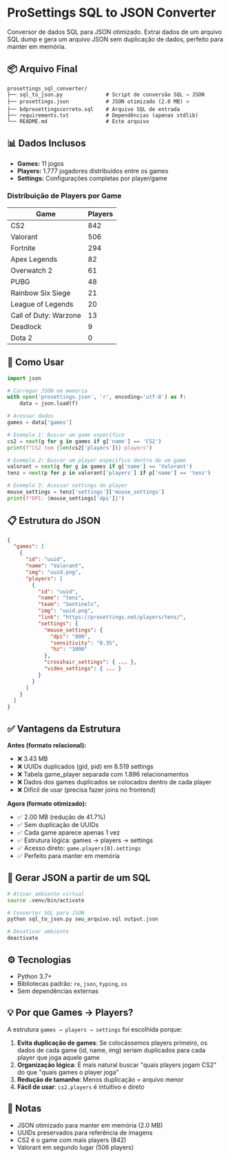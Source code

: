 # ProSettings SQL to JSON Converter

Conversor de dados SQL para JSON otimizado. Extrai dados de um arquivo SQL dump e gera um arquivo JSON sem duplicação de dados, perfeito para manter em memória.

## 📦 Arquivo Final

```
prosettings_sql_converter/
├── sql_to_json.py              # Script de conversão SQL → JSON
├── prosettings.json            # JSON otimizado (2.0 MB) ⭐
├── bdprosettingscorreto.sql    # Arquivo SQL de entrada
├── requirements.txt            # Dependências (apenas stdlib)
└── README.md                   # Este arquivo
```

## 📊 Dados Inclusos

- **Games:** 11 jogos
- **Players:** 1.777 jogadores distribuídos entre os games
- **Settings:** Configurações completas por player/game

### Distribuição de Players por Game

| Game | Players |
|------|---------|
| CS2 | 842 |
| Valorant | 506 |
| Fortnite | 294 |
| Apex Legends | 82 |
| Overwatch 2 | 61 |
| PUBG | 48 |
| Rainbow Six Siege | 21 |
| League of Legends | 20 |
| Call of Duty: Warzone | 13 |
| Deadlock | 9 |
| Dota 2 | 0 |

## 🚀 Como Usar

```python
import json

# Carregar JSON em memória
with open('prosettings.json', 'r', encoding='utf-8') as f:
    data = json.load(f)

# Acessar dados
games = data['games']

# Exemplo 1: Buscar um game específico
cs2 = next(g for g in games if g['name'] == 'CS2')
print(f"CS2 tem {len(cs2['players'])} players")

# Exemplo 2: Buscar um player específico dentro de um game
valorant = next(g for g in games if g['name'] == 'Valorant')
tenz = next(p for p in valorant['players'] if p['name'] == 'tenz')

# Exemplo 3: Acessar settings do player
mouse_settings = tenz['settings']['mouse_settings']
print(f"DPI: {mouse_settings['dpi']}")
```

## 📋 Estrutura do JSON

```json
{
  "games": [
    {
      "id": "uuid",
      "name": "Valorant",
      "img": "uuid.png",
      "players": [
        {
          "id": "uuid",
          "name": "tenz",
          "team": "Sentinels",
          "img": "uuid.png",
          "link": "https://prosettings.net/players/tenz/",
          "settings": {
            "mouse_settings": {
              "dpi": "800",
              "sensitivity": "0.35",
              "hz": "1000"
            },
            "crosshair_settings": { ... },
            "video_settings": { ... }
          }
        }
      ]
    }
  ]
}
```

## ✅ Vantagens da Estrutura

**Antes (formato relacional):**
- ❌ 3.43 MB
- ❌ UUIDs duplicados (gid, pid) em 8.519 settings
- ❌ Tabela game_player separada com 1.896 relacionamentos
- ❌ Dados dos games duplicados se colocados dentro de cada player
- ❌ Difícil de usar (precisa fazer joins no frontend)

**Agora (formato otimizado):**
- ✅ 2.00 MB (redução de 41.7%)
- ✅ Sem duplicação de UUIDs
- ✅ Cada game aparece apenas 1 vez
- ✅ Estrutura lógica: games → players → settings
- ✅ Acesso direto: `game.players[0].settings`
- ✅ Perfeito para manter em memória

## 🔄 Gerar JSON a partir de um SQL

```bash
# Ativar ambiente virtual
source .venv/bin/activate

# Converter SQL para JSON
python sql_to_json.py seu_arquivo.sql output.json

# Desativar ambiente
deactivate
```

## ⚙️ Tecnologias

- Python 3.7+
- Bibliotecas padrão: `re`, `json`, `typing`, `os`
- Sem dependências externas

## 💡 Por que Games → Players?

A estrutura `games → players → settings` foi escolhida porque:

1. **Evita duplicação de games**: Se colocássemos players primeiro, os dados de cada game (id, name, img) seriam duplicados para cada player que joga aquele game
2. **Organização lógica**: É mais natural buscar "quais players jogam CS2" do que "quais games o player joga"
3. **Redução de tamanho**: Menos duplicação = arquivo menor
4. **Fácil de usar**: `cs2.players` é intuitivo e direto

## 📝 Notas

- JSON otimizado para manter em memória (2.0 MB)
- UUIDs preservados para referência de imagens
- CS2 é o game com mais players (842)
- Valorant em segundo lugar (506 players)
